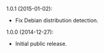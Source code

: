 1.0.1 (2015-01-02):
* Fix Debian distribution detection.

1.0.0 (2014-12-27):
* Initial public release.
